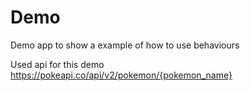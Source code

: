 # Demo

Demo app to show a example of how to use behaviours

Used api for this demo https://pokeapi.co/api/v2/pokemon/{pokemon_name}
